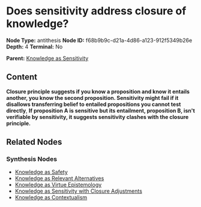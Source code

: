 # Does sensitivity address closure of knowledge?

**Node Type:** antithesis
**Node ID:** f68b9b9c-d21a-4d86-a123-912f5349b26e
**Depth:** 4
**Terminal:** No

**Parent:** [Knowledge as Sensitivity](knowledge-as-sensitivity-synthesis-ddcaa3c8-4504-4915-914f-77f7267fdceb.md)

## Content

**Closure principle suggests if you know a proposition and know it entails another, you know the second proposition. Sensitivity might fail if it disallows transferring belief to entailed propositions you cannot test directly**, **If proposition A is sensitive but its entailment, proposition B, isn't verifiable by sensitivity, it suggests sensitivity clashes with the closure principle.**

## Related Nodes

### Synthesis Nodes

- [Knowledge as Safety](knowledge-as-safety-synthesis-78c564cf-4981-4860-97eb-2e950b57db49.md)
- [Knowledge as Relevant Alternatives](knowledge-as-relevant-alternatives-synthesis-bac2b423-db1b-4db0-a2cf-e010f85d25b0.md)
- [Knowledge as Virtue Epistemology](knowledge-as-virtue-epistemology-synthesis-d14db382-e497-4363-ac35-eefecddc42e4.md)
- [Knowledge as Sensitivity with Closure Adjustments](knowledge-as-sensitivity-with-closure-adjustments-synthesis-32db07a3-5bc9-4f96-b8ab-accb400c1731.md)
- [Knowledge as Contextualism](knowledge-as-contextualism-synthesis-100dc5bc-c658-44f5-8570-5690e7546554.md)

